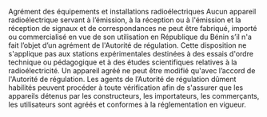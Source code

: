 Agrément des équipements et installations radioélectriques
Aucun appareil radioélectrique servant à l’émission, à la réception ou à l'émission et la réception de signaux et de correspondances ne peut être fabriqué, importé ou commercialisé en vue de son utilisation en République du Bénin s’il n'a fait l’objet d’un agrément de l'Autorité de régulation. Cette disposition ne s'applique pas aux stations expérimentales destinées à des essais d'ordre technique ou pédagogique et à des études scientifiques relatives à la radioélectricité.
Un appareil agréé ne peut être modifié qu'avec l’accord de l'Autorité de régulation.
Les agents de l’Autorité de régulation dûment habilités peuvent procéder à toute vérification afin de s'assurer que les appareils détenus par les constructeurs, les importateurs, les commerçants, les utilisateurs sont agréés et conformes à la réglementation en vigueur.